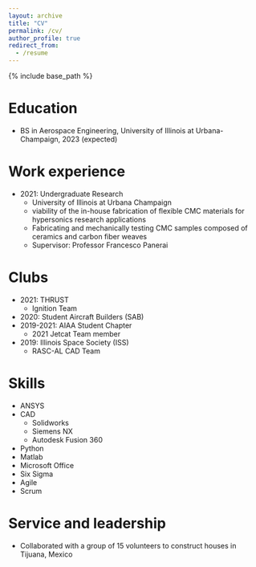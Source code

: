 ```yaml
---
layout: archive
title: "CV"
permalink: /cv/
author_profile: true
redirect_from:
  - /resume
---
```


{% include base_path %}

Education
======
* BS in Aerospace Engineering, University of Illinois at Urbana-Champaign, 2023 (expected)

Work experience
======
* 2021: Undergraduate Research
  * University of Illinois at Urbana Champaign
  *  viability of the in-house fabrication of flexible CMC materials for hypersonics research applications
  * Fabricating and mechanically testing CMC samples composed of ceramics and carbon fiber weaves
  * Supervisor: Professor Francesco Panerai
  
Clubs
======
* 2021: THRUST
  * Ignition Team
* 2020: Student Aircraft Builders (SAB)
* 2019-2021: AIAA Student Chapter
  * 2021 Jetcat Team member
* 2019: Illinois Space Society (ISS)
  * RASC-AL CAD Team 

Skills
======
* ANSYS
* CAD
  * Solidworks
  * Siemens NX
  * Autodesk Fusion 360
* Python
* Matlab
* Microsoft Office
* Six Sigma
* Agile
* Scrum

  
Service and leadership
======
* Collaborated with a group of 15 volunteers to construct houses in Tijuana, Mexico
